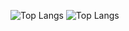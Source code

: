 ![Top Langs](https://github-readme-stats.vercel.app/api?username=jake-t-dev&theme=algolia&show_icons=true)
![Top Langs](https://github-readme-stats.vercel.app/api/top-langs/?username=jake-t-dev&theme=algolia&hide=nsis,html,css&layout=pie)
